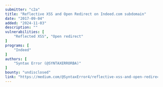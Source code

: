 ```yaml
---
submitter: "c2a"
title: "Reflective XSS and Open Redirect on Indeed.com subdomain"
date: "2017-09-04"
added: "2024-11-03"
description: ""
vulnerabilities: [
    "Reflected XSS", "Open redirect"
]
programs: [
    "Indeed"
]
authors: [
    "Syntax Error (@SYNTAXERRORBA)"
]
bounty: "undisclosed"
link: "https://medium.com/@SyntaxError4/reflective-xss-and-open-redirect-on-indeed-com-subdomain-b4ab40e40c83"
---
```





